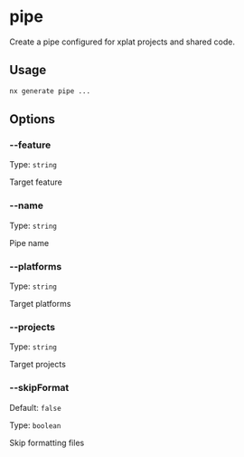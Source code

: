 # pipe

Create a pipe configured for xplat projects and shared code.

## Usage

```bash
nx generate pipe ...

```

## Options

### --feature

Type: `string`

Target feature

### --name

Type: `string`

Pipe name

### --platforms

Type: `string`

Target platforms

### --projects

Type: `string`

Target projects

### --skipFormat

Default: `false`

Type: `boolean`

Skip formatting files
